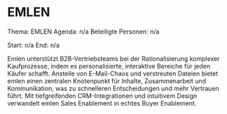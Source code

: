 # EMLEN
Thema: EMLEN
Agenda: n/a
Beteiligte Personen: n/a

Start: n/a
End: n/a

Emlen unterstützt B2B-Vertriebsteams bei der Rationalisierung komplexer Kaufprozesse, indem es personalisierte, interaktive Bereiche für jeden Käufer schafft. Anstelle von E-Mail-Chaos und verstreuten Dateien bietet emlen einen zentralen Knotenpunkt für Inhalte, Zusammenarbeit und Kommunikation, was zu schnelleren Entscheidungen und mehr Vertrauen führt. Mit tiefgreifenden CRM-Integrationen und intuitivem Design verwandelt emlen Sales Enablement in echtes Buyer Enablement.
